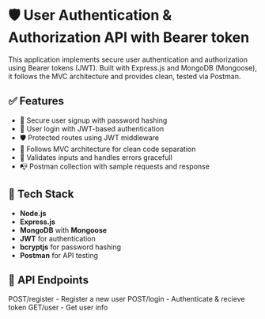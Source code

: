 # 🛡️ User Authentication & Authorization API with Bearer token

This application implements secure user authentication and authorization using Bearer tokens (JWT). Built with Express.js and MongoDB (Mongoose), it follows the MVC architecture and provides clean, tested via Postman.

## ✅ Features

- 🔐 Secure user signup with password hashing
- 🔑 User login with JWT-based authentication
- 🛡️ Protected routes using JWT middleware
- 🧱 Follows MVC architecture for clean code separation
- 🧾 Validates inputs and handles errors gracefull
- 📭 Postman collection with sample requests and response

## 🚀 Tech Stack

- **Node.js**
- **Express.js**
- **MongoDB** with **Mongoose**
- **JWT** for authentication
- **bcryptjs** for password hashing
- **Postman** for API testing

## 🔐 API Endpoints

POST/register - Register a new user
POST/login - Authenticate & recieve token
GET/user - Get user info
